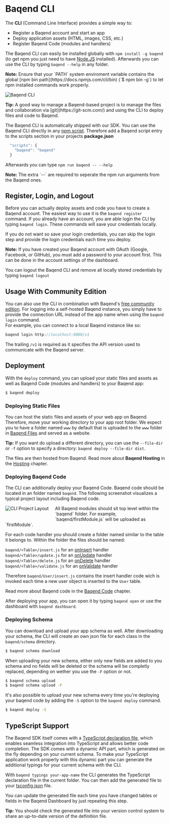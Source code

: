 # Baqend CLI

The **CLI** (Command Line Interface) provides a simple way to:

 - Register a Baqend account and start an app
 - Deploy application assets (HTML, images, CSS, etc.)
 - Register Baqend Code (modules and handlers)

The Baqend CLI can easily be installed globally with `npm install -g baqend` (to get npm you just need to have [Node.JS](https://nodejs.org/en/download/) installed). Afterwards you can use the CLI
by typing `baqend --help` in any folder.

 <div class="note"><strong>Note:</strong> Ensure that your `PATH` system enviroment variable contains the global
 [npm bin path](https://docs.npmjs.com/cli/bin) (`$ npm bin -g`) to let npm installed commands work properly.</div>

![Baqend CLI](cli.png)

 <div class="tip"><strong>Tip:</strong> A good way to manage a Baqend-based project is to manage the files and collaboration via [git](https://git-scm.com/) and using the CLI to deploy files and code to Baqend.</div>

The Baqend CLI is automatically shipped with our SDK. You can use the Baqend CLI directly in any [npm script](https://docs.npmjs.com/misc/scripts).
Therefore add a Baqend script entry to the scripts section in your projects **package.json**

```js
  "scripts": {
    "baqend": "baqend"
  }
```

Afterwards you can type `npm run baqend -- --help`
<div class="note"><strong>Note:</strong> The extra `--` are required to seperate the npm run arguments from the Baqend ones.</div>


## Register, Login, and Logout

Before you can actually deploy assets and code you have to create a Baqend account.
The easiest way to use it is the `baqend register` command.
If you already have an account, you are able login the CLI by typing
`baqend login`.
These commands will save your credentials locally.

If you do not want so save your login credentials, you can skip the login step and provide the login
credentials each time you deploy.

<div class="note">
  <strong>Note:</strong>
  If you have created your Baqend account with OAuth (Google, Facebook, or GitHub), you must add a password to your account first.
  This can be done in the account settings of the dashboard.
</div>

You can logout the Baqend CLI and remove all locally stored credentials by typing `baqend logout`

## Usage With Community Edition

You can also use the CLI in combination with Baqend's [free community edition](https://github.com/Baqend/docker-baqend-ce). For logging into a self-hosted Baqend instance, you simply have to provide the connection URL instead of the app name when using the `baqend login` command.  
For example, you can connect to a local Baqend instance like so:

```js
baqend login http://localhost:8080/v1
```

The trailing `/v1` is required as it specifies the API version used to communicate with the Baqend server.

## Deployment

With the `deploy` command, you can upload your static files and assets as well as Baqend Code (modules and handlers) to your Baqend app:

```bash
$ baqend deploy
```

### Deploying Static Files
You can host the static files and assets of your web app on Baqend.
Therefore, move your working directory to your app root folder.
We expect you to have a folder named `www` by default that is uploaded to the `www` folder in [Baqend Files](/topics/files) and served as a website.

<div class="tip">
  <strong>Tip:</strong>
  If you want do upload a different directory, you can use the <code>--file-dir</code> or <code>-f</code> option to specify a directory:
  <code>baqend deploy --file-dir dist</code>.
</div>

The files are then hosted from Baqend.
Read more about **Baqend Hosting** in the [Hosting](/topics/hosting) chapter.

### Deploying Baqend Code
The CLI can additionally deploy your Baqend Code. Baqend code should be located in an folder named `baqend`.
The following screenshot visualizes a typical project layout including Baqend code.

 <div class="clearfix">
    <img src="cli-project.png" alt="CLI Project Layout" style="float: left; margin: 0 20px 20px 0">
All Baqend modules should sit top level within the `baqend` folder.
For example, `baqend/firstModule.js` will be uploaded as `firstModule`.

For each code handler you should create a folder named similar to the table
it belongs to. Within the folder the files should be named:

`baqend/<Table>/insert.js` for an [onInsert](./topics/baqend-code#oninsert-and-onupdate) handler <br>
`baqend/<Table>/update.js` for an [onUpdate](/topics/baqend-code#oninsert-and-onupdate) handler <br>
`baqend/<Table>/delete.js` for an [onDelete](/topics/baqend-code#ondelete) handler <br>
`baqend/<Table>/validate.js` for an [onValidate](/topics/baqend-code#onvalidate) handler

Therefore `baqend/User/insert.js` contains the insert handler code wich is invoked each time a new user object is inserted
to the `User` table.

Read more about Baqend code in the [Baqend Code](/topics/baqend-code) chapter.

</div>

After deploying your app, you can open it by typing `baqend open` or use the dashboard with `baqend dashboard`.

### Deploying Schema
You can download and upload your app schema as well. After downloading your schema, the CLI will create an own json file for each class in the `baqend/schema` directory.
```bash
$ baqend schema download
```

When uploading your new schema, either only new fields are added to you schema and no fields will be deleted or the schema will be completly replaced, depending on wether you use the `-F` option or not.
```bash
$ baqend schema upload
$ baqend schema upload -F
```

It's also possible to upload your new schema every time you're deploying your baqend code by adding the `-S` option to the `baqend deploy` command.
```bash
$ baqend deploy -S
```

## TypeScript Support

The Baqend SDK itself comes with a [TypeScript declaration file](https://www.typescriptlang.org/docs/handbook/declaration-files/introduction.html),
which enables seamless integration into TypeScript and allows better code completion.
The SDK comes with a dynamic API part, which is generated on the fly depending on your current schema.
To make your TypeScript application work properly with this dynamic part you can generate the additional typings for your
current schema with the CLI.

With `baqend typings your-app-name` the CLI generates the TypeScript declaration file in the current folder.
You can then add the generated file to your [tsconfig.json](https://www.typescriptlang.org/docs/handbook/tsconfig-json.html) file.

You can update the generated file each time you have changed tables or fields in the Baqend Dashboard by just repeating this step.

 <div class="tip"><strong>Tip:</strong> You should check the generated file into your version control system to
 share an up-to-date version of the definition file.</div>
